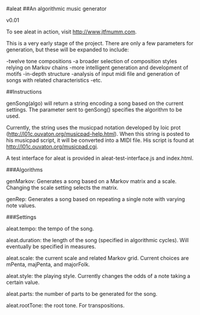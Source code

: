 #aleat
##An algorithmic music generator

v0.01

To see aleat in action, visit http://www.jtfmumm.com.

This is a very early stage of the project.  There are only a few
parameters for generation, but these will be expanded to include:

-twelve tone compositions
-a broader selection of composition styles relying on Markov chains
-more intelligent generation and development of motifs
-in-depth structure
-analysis of input midi file and generation of songs with related characteristics
-etc.

##Instructions

genSong(algo) will return a string encoding a song based on the current settings.
The parameter sent to genSong() specifies the algorithm to be used.

Currently, the string uses the musicpad notation developed by loic prot
(http://l01c.ouvaton.org/musicpad-help.html).  When this string is posted to his
musicpad script, it will be converted into a MIDI file.  His script is found at
http://l01c.ouvaton.org/musicpad.cgi.

A test interface for aleat is provided in aleat-test-interface.js and index.html.

###Algorithms

genMarkov: Generates a song based on a Markov matrix and a scale.  Changing the scale setting
selects the matrix.

genRep: Generates a song based on repeating a single note with varying note values.

###Settings

aleat.tempo: the tempo of the song.

aleat.duration: the length of the song (specified in algorithmic cycles).  Will eventually be
specified in measures.

aleat.scale: the current scale and related Markov grid.  Current choices are mPenta, majPenta,
and majorFolk.

aleat.style: the playing style.  Currently changes the odds of a note taking a certain value.

aleat.parts: the number of parts to be generated for the song.

aleat.rootTone: the root tone.  For transpositions.




